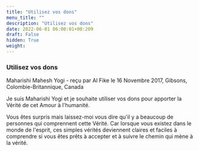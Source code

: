 ```yaml
---
title: "Utilisez vos dons"
menu_title: ""
description: "Utilisez vos dons"
date: 2022-06-01 06:00:01+00:209
draft: False
hidden: True
weight:
---
```

### Utilisez vos dons

Maharishi Mahesh Yogi - reçu par Al Fike le 16 Novembre 2017, Gibsons, Colombie-Britannique, Canada

Je suis Maharishi Yogi et je souhaite utiliser vos dons pour apporter la Vérité de cet Amour à l'humanité. 

Vous êtes surpris mais laissez-moi vous dire qu'il y a beaucoup de personnes qui comprennent cette Vérité. Car lorsque vous existez dans le monde de l'esprit, ces simples vérités deviennent claires et faciles à comprendre si vous êtes prêts à accepter et à suivre le chemin qui mène à la vérité.



